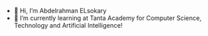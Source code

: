 - 👋 Hi, I’m Abdelrahman ELsokary
- 🌱 I’m currently learning at Tanta Academy for Computer Science, Technology and Artificial Intelligence!
  

<!---
AbdelrahmanELsokary/AbdelrahmanELsokary is a ✨ special ✨ repository because its `README.md` (this file) appears on your GitHub profile.
You can click the Preview link to take a look at your changes.
--->
